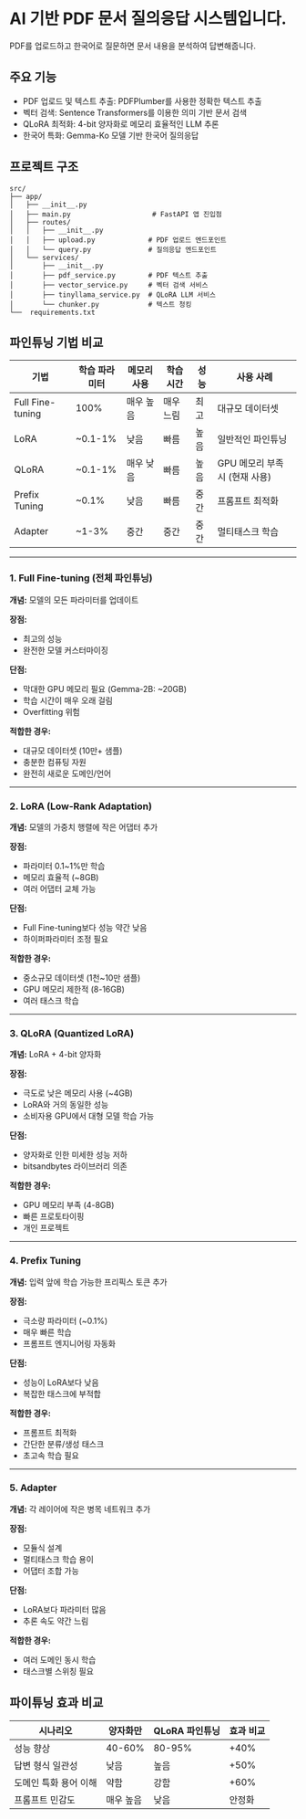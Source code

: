 # AI 기반 PDF 문서 질의응답 시스템입니다.

PDF를 업로드하고 한국어로 질문하면 문서 내용을 분석하여 답변해줍니다.

## 주요 기능
- PDF 업로드 및 텍스트 추출: PDFPlumber를 사용한 정확한 텍스트 추출
- 벡터 검색: Sentence Transformers를 이용한 의미 기반 문서 검색
- QLoRA 최적화: 4-bit 양자화로 메모리 효율적인 LLM 추론
- 한국어 특화: Gemma-Ko 모델 기반 한국어 질의응답

## 프로젝트 구조
```
src/
├── app/
│   ├── __init__.py
│   ├── main.py                    # FastAPI 앱 진입점
│   ├── routes/
│   │   ├── __init__.py
│   │   ├── upload.py             # PDF 업로드 엔드포인트
│   │   └── query.py              # 질의응답 엔드포인트
│   └── services/
│       ├── __init__.py
│       ├── pdf_service.py        # PDF 텍스트 추출
│       ├── vector_service.py     # 벡터 검색 서비스
│       ├── tinyllama_service.py  # QLoRA LLM 서비스
│       └── chunker.py            # 텍스트 청킹
└──  requirements.txt
```

## 파인튜닝 기법 비교

| 기법 | 학습 파라미터 | 메모리 사용 | 학습 시간 | 성능 | 사용 사례 |
|------|---------------|------------|-----------|------|-----------|
| Full Fine-tuning | 100% | 매우 높음 | 매우 느림 | 최고 | 대규모 데이터셋 |
| LoRA | ~0.1-1% | 낮음 | 빠름 | 높음 | 일반적인 파인튜닝 |
| QLoRA | ~0.1-1% | 매우 낮음 | 빠름 | 높음 | GPU 메모리 부족 시 (현재 사용) |
| Prefix Tuning | ~0.1% | 낮음 | 빠름 | 중간 | 프롬프트 최적화 |
| Adapter | ~1-3% | 중간 | 중간 | 중간 | 멀티태스크 학습 |

---

### 1. Full Fine-tuning (전체 파인튜닝)

**개념:** 모델의 모든 파라미터를 업데이트  

**장점:**
- 최고의 성능
- 완전한 모델 커스터마이징

**단점:**
- 막대한 GPU 메모리 필요 (Gemma-2B: ~20GB)
- 학습 시간이 매우 오래 걸림
- Overfitting 위험

**적합한 경우:**
- 대규모 데이터셋 (10만+ 샘플)
- 충분한 컴퓨팅 자원
- 완전히 새로운 도메인/언어

---

### 2. LoRA (Low-Rank Adaptation)

**개념:** 모델의 가중치 행렬에 작은 어댑터 추가  

**장점:**
- 파라미터 0.1~1%만 학습
- 메모리 효율적 (~8GB)
- 여러 어댑터 교체 가능

**단점:**
- Full Fine-tuning보다 성능 약간 낮음
- 하이퍼파라미터 조정 필요

**적합한 경우:**
- 중소규모 데이터셋 (1천~10만 샘플)
- GPU 메모리 제한적 (8-16GB)
- 여러 태스크 학습

---

### 3. QLoRA (Quantized LoRA)

**개념:** LoRA + 4-bit 양자화  

**장점:**
- 극도로 낮은 메모리 사용 (~4GB)
- LoRA와 거의 동일한 성능
- 소비자용 GPU에서 대형 모델 학습 가능

**단점:**
- 양자화로 인한 미세한 성능 저하
- bitsandbytes 라이브러리 의존

**적합한 경우:**
- GPU 메모리 부족 (4-8GB)
- 빠른 프로토타이핑
- 개인 프로젝트

---

### 4. Prefix Tuning

**개념:** 입력 앞에 학습 가능한 프리픽스 토큰 추가  

**장점:**
- 극소량 파라미터 (~0.1%)
- 매우 빠른 학습
- 프롬프트 엔지니어링 자동화

**단점:**
- 성능이 LoRA보다 낮음
- 복잡한 태스크에 부적합

**적합한 경우:**
- 프롬프트 최적화
- 간단한 분류/생성 태스크
- 초고속 학습 필요

---

### 5. Adapter

**개념:** 각 레이어에 작은 병목 네트워크 추가  

**장점:**
- 모듈식 설계
- 멀티태스크 학습 용이
- 어댑터 조합 가능

**단점:**
- LoRA보다 파라미터 많음
- 추론 속도 약간 느림

**적합한 경우:**
- 여러 도메인 동시 학습
- 태스크별 스위칭 필요


## 파이튜닝 효과 비교
| 시나리오 | 양자화만 | QLoRA 파인튜닝 | 효과 비교 |
|-----------|-----------|----------------|-----------|
| 성능 향상 | 40-60% | 80-95% | +40% |
| 답변 형식 일관성 | 낮음 | 높음 | +50% |
| 도메인 특화 용어 이해 | 약함 | 강함 | +60% |
| 프롬프트 민감도 | 매우 높음 | 낮음 | 안정화 |
